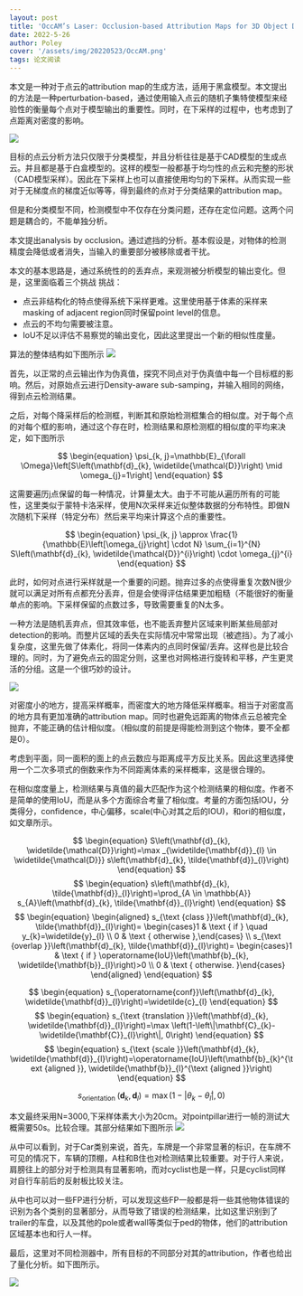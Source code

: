 ```yaml
---
layout: post
title: 'OccAM’s Laser: Occlusion-based Attribution Maps for 3D Object Detectors on LiDAR Data'
date: 2022-5-26
author: Poley
cover: '/assets/img/20220523/OccAM.png'
tags: 论文阅读
---
```


本文是一种对于点云的attribution map的生成方法，适用于黑盒模型。本文提出的方法是一种perturbation-based，通过使用输入点云的随机子集特使模型来经验性的衡量每个点对于模型输出的重要性。同时，在下采样的过程中，也考虑到了点距离对密度的影响。


![](/assets/img/20220523/OccAMF1.png)

目标的点云分析方法只仅限于分类模型，并且分析往往是基于CAD模型的生成点云。并且都是基于白盒模型的。这样的模型一般都基于均匀性的点云和完整的形状（CAD模型采样）。因此在下采样上也可以直接使用均匀的下采样。从而实现一些对于无梯度点的梯度近似等等，得到最终的点对于分类结果的attribution map。

但是和分类模型不同，检测模型中不仅存在分类问题，还存在定位问题。这两个问题是耦合的，不能单独分析。

本文提出analysis by occlusion。通过遮挡的分析。基本假设是，对物体的检测精度会降低或者消失，当输入的重要部分被移除或者干扰。

本文的基本思路是，通过系统性的的丢弃点，来观测被分析模型的输出变化。但是，这里面临着三个挑战
挑战：
+ 点云非结构化的特点使得系统下采样更难。这里使用基于体素的采样来masking of adjacent region同时保留point level的信息。
+ 点云的不均匀需要被注意。
+ IoU不足以评估不易察觉的输出变化，因此这里提出一个新的相似性度量。

算法的整体结构如下图所示
![](/assets/img/20220523/OccAMF2.png)

首先，以正常的点云输出作为伪真值，探究不同点对于伪真值中每一个目标框的影响。然后，对原始点云进行Density-aware sub-samping，并输入相同的网络，得到点云检测结果。

之后，对每个降采样后的检测框，判断其和原始检测框集合的相似度。对于每个点的对每个框的影响，通过这个存在时，检测结果和原检测框的相似度的平均来决定，如下图所示

$$
\begin{equation}
\psi_{k, j}=\mathbb{E}_{\forall \Omega}\left[S\left(\mathbf{d}_{k}, \widetilde{\mathcal{D}}\right) \mid \omega_{j}=1\right]
\end{equation}
$$

这需要遍历j点保留的每一种情况，计算量太大。由于不可能从遍历所有的可能性，这里类似于蒙特卡洛采样，使用N次采样来近似整体数据的分布特性。即做N次随机下采样（特定分布）然后来平均来计算这个点的重要性。

$$
\begin{equation}
\psi_{k, j} \approx \frac{1}{\mathbb{E}\left[\omega_{j}\right] \cdot N} \sum_{i=1}^{N} S\left(\mathbf{d}_{k}, \widetilde{\mathcal{D}}^{i}\right) \cdot \omega_{j}^{i}
\end{equation}
$$

此时，如何对点进行采样就是一个重要的问题。抛弃过多的点使得重复次数N很少就可以满足对所有点都充分丢弃，但是会使得评估结果更加粗糙（不能很好的衡量单点的影响。下采样保留的点数过多，导致需要重复的N太多。

一种方法是随机丢弃点，但其效率低，也不能丢弃整片区域来判断某些局部对detection的影响。而整片区域的丢失在实际情况中常常出现（被遮挡）。为了减小复杂度，这里先做了体素化，将同一体素内的点同时保留/丢弃。这样也是比较合理的。同时，为了避免点云的固定分则，这里也对网格进行旋转和平移，产生更灵活的分组。这是一个很巧妙的设计。

![](/assets/img/20220523/OccAMF3.png)

对密度小的地方，提高采样概率，而密度大的地方降低采样概率。相当于对密度高的地方具有更加准确的attribution map。同时也避免远距离的物体点云总被完全抛弃，不能正确的估计相似度。（相似度的前提是得能检测到这个物体，要不全都是0）。

考虑到平面，同一面积的面上的点云数应与距离成平方反比关系。因此这里选择使用一个二次多项式的倒数来作为不同距离体素的采样概率，这是很合理的。

在相似度度量上，检测结果与真值的最大匹配作为这个检测结果的相似度。作者不是简单的使用IoU，而是从多个方面综合考量了相似度。考量的方面包括IOU，分类得分，confidence，中心偏移，scale(中心对其之后的IOU)，和ori的相似度，如文章所示。

$$
\begin{equation}
S\left(\mathbf{d}_{k}, \widetilde{\mathcal{D}}\right)=\max _{\widetilde{\mathbf{d}}_{l} \in \widetilde{\mathcal{D}}} s\left(\mathbf{d}_{k}, \tilde{\mathbf{d}}_{l}\right)
\end{equation}
$$
$$
\begin{equation}
s\left(\mathbf{d}_{k}, \tilde{\mathbf{d}}_{l}\right)=\prod_{A \in \mathbb{A}} s_{A}\left(\mathbf{d}_{k}, \tilde{\mathbf{d}}_{l}\right)
\end{equation}
$$
$$
\begin{equation}
\begin{aligned}
s_{\text {class }}\left(\mathbf{d}_{k}, \tilde{\mathbf{d}}_{l}\right)= \begin{cases}1 & \text { if } \quad y_{k}=\widetilde{y}_{l} \\
0 & \text { otherwise },\end{cases} \\
s_{\text {overlap }}\left(\mathbf{d}_{k}, \tilde{\mathbf{d}}_{l}\right)= \begin{cases}1 & \text { if } \operatorname{IoU}\left(\mathbf{b}_{k}, \widetilde{\mathbf{b}}_{l}\right)>0 \\
0 & \text { otherwise. }\end{cases}
\end{aligned}
\end{equation}
$$

$$
\begin{equation}
s_{\operatorname{conf}}\left(\mathbf{d}_{k}, \widetilde{\mathbf{d}}_{l}\right)=\widetilde{c}_{l}
\end{equation}
$$
$$
\begin{equation}
s_{\text {translation }}\left(\mathbf{d}_{k}, \widetilde{\mathbf{d}}_{l}\right)=\max \left(1-\left\|\mathbf{C}_{k}-\widetilde{\mathbf{C}}_{l}\right\|, 0\right)
\end{equation}
$$
$$
\begin{equation}
s_{\text {scale }}\left(\mathbf{d}_{k}, \widetilde{\mathbf{d}}_{l}\right)=\operatorname{IoU}\left(\mathbf{b}_{k}^{\text {aligned }}, \widetilde{\mathbf{b}}_{l}^{\text {aligned }}\right)
\end{equation}
$$

$$
\begin{equation}
s_{\text {orientation }}\left(\mathbf{d}_{k}, \mathbf{d}_{l}\right)=\max \left(1-\left|\theta_{k}-\tilde{\theta}_{l}\right|, 0\right)
\end{equation}
$$

本文最终采用N=3000,下采样体素大小为20cm。对pointpillar进行一帧的测试大概需要50s。比较合理。其部分结果如下图所示
![](/assets/img/20220523/OccAMF4.png)

从中可以看到，对于Car类别来说，首先，车牌是一个非常显著的标识，在车牌不可见的情况下，车辆的顶棚，A柱和B住也对检测结果比较重要。对于行人来说，肩膀往上的部分对于检测具有显著影响，而对cyclist也是一样，只是cyclist同样对自行车前后的反射板比较关注。

从中也可以对一些FP进行分析，可以发现这些FP一般都是将一些其他物体错误的识别为各个类别的显著部分，从而导致了错误的检测结果，比如这里识别到了trailer的车盘，以及其他的pole或者wall等类似于ped的物体，他们的attribution区域基本也和行人一样。

最后，这里对不同检测器中，所有目标的不同部分对其的attribution，作者也给出了量化分析。如下图所示。

![](/assets/img/20220523/OccAMF5.png)